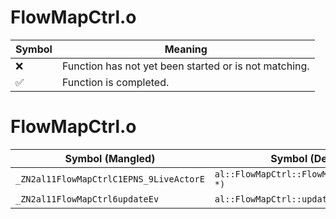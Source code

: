 # FlowMapCtrl.o
| Symbol | Meaning 
| ------------- | ------------- 
| :x: | Function has not yet been started or is not matching. 
| :white_check_mark: | Function is completed. 


# FlowMapCtrl.o
| Symbol (Mangled) | Symbol (Demangled) | Decompiled? |
| ------------- |  ------------- | ------------- |
| `_ZN2al11FlowMapCtrlC1EPNS_9LiveActorE` | `al::FlowMapCtrl::FlowMapCtrl(al::LiveActor *)` | :white_check_mark: |
| `_ZN2al11FlowMapCtrl6updateEv` | `al::FlowMapCtrl::update(void)` | :white_check_mark: |
